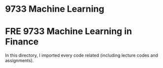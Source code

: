 # 9733 Machine Learning

# FRE 9733 Machine Learning in Finance

In this directory, I imported every code related (including lecture codes and assignments).
